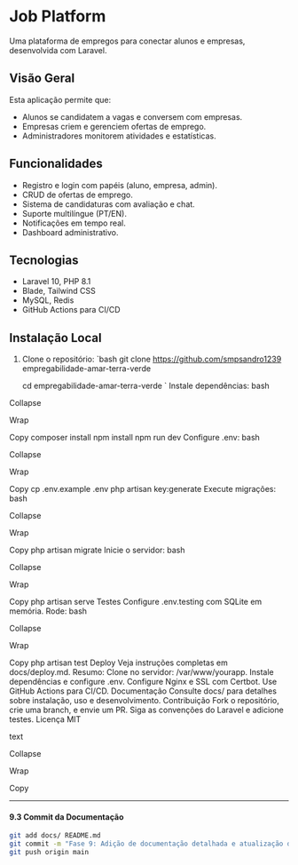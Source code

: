 # Job Platform

Uma plataforma de empregos para conectar alunos e empresas, desenvolvida com Laravel.

## Visão Geral

Esta aplicação permite que:

-   Alunos se candidatem a vagas e conversem com empresas.
-   Empresas criem e gerenciem ofertas de emprego.
-   Administradores monitorem atividades e estatísticas.

## Funcionalidades

-   Registro e login com papéis (aluno, empresa, admin).
-   CRUD de ofertas de emprego.
-   Sistema de candidaturas com avaliação e chat.
-   Suporte multilíngue (PT/EN).
-   Notificações em tempo real.
-   Dashboard administrativo.

## Tecnologias

-   Laravel 10, PHP 8.1
-   Blade, Tailwind CSS
-   MySQL, Redis
-   GitHub Actions para CI/CD

## Instalação Local

1. Clone o repositório:
   `bash
    git clone https://github.com/smpsandro1239
empregabilidade-amar-terra-verde

    cd empregabilidade-amar-terra-verde
    `
   Instale dependências:
   bash

Collapse

Wrap

Copy
composer install
npm install
npm run dev
Configure .env:
bash

Collapse

Wrap

Copy
cp .env.example .env
php artisan key:generate
Execute migrações:
bash

Collapse

Wrap

Copy
php artisan migrate
Inicie o servidor:
bash

Collapse

Wrap

Copy
php artisan serve
Testes
Configure .env.testing com SQLite em memória.
Rode:
bash

Collapse

Wrap

Copy
php artisan test
Deploy
Veja instruções completas em docs/deploy.md.
Resumo:
Clone no servidor: /var/www/yourapp.
Instale dependências e configure .env.
Configure Nginx e SSL com Certbot.
Use GitHub Actions para CI/CD.
Documentação
Consulte docs/ para detalhes sobre instalação, uso e desenvolvimento.
Contribuição
Fork o repositório, crie uma branch, e envie um PR.
Siga as convenções do Laravel e adicione testes.
Licença
MIT

text

Collapse

Wrap

Copy

---

#### 9.3 Commit da Documentação

```bash
git add docs/ README.md
git commit -m "Fase 9: Adição de documentação detalhada e atualização do README"
git push origin main
```
